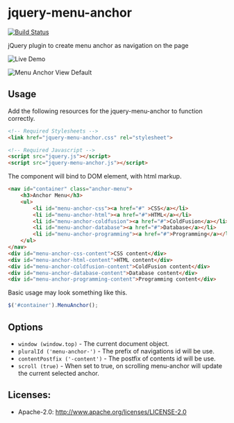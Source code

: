 # jquery-menu-anchor

[![Build Status](https://travis-ci.org/maasdi/jquery-menu-anchor.svg?branch=master)](https://travis-ci.org/maasdi/jquery-menu-anchor)

jQuery plugin to create menu anchor as navigation on the page

![Live Demo][demo-url]

![Menu Anchor View Default](https://raw.githubusercontent.com/maasdi/jquery-menu-anchor/master/demo/sample.png)

## Usage
Add the following resources for the jquery-menu-anchor to function correctly.
```html
<!-- Required Stylesheets -->
<link href="jquery-menu-anchor.css" rel="stylesheet">

<!-- Required Javascript -->
<script src="jquery.js"></script>
<script src="jquery-menu-anchor.js"></script>
```

The component will bind to DOM element, with html markup.

```html
<nav id="container" class="anchor-menu">
	<h3>Anchor Menu</h3>
    <ul>
    	<li id="menu-anchor-css"><a href="#" >CSS</a></li>
        <li id="menu-anchor-html"><a href="#">HTML</a></li>
        <li id="menu-anchor-coldfusion"><a href="#">ColdFusion</a></li>
        <li id="menu-anchor-database"><a href="#">Database</a></li>
        <li id="menu-anchor-programming"><a href="#">Programming</a></li>
    </ul>
</nav>
<div id="menu-anchor-css-content">CSS content</div>
<div id="menu-anchor-html-content">HTML content</div>
<div id="menu-anchor-coldfusion-content">ColdFusion content</div>
<div id="menu-anchor-database-content">Database content</div>
<div id="menu-anchor-programming-content">Programming content</div>
```

Basic usage may look something like this.

```javascript
$('#container').MenuAnchor();
```

## Options
* `window (window.top)` - The current document object.
* `pluralId ('menu-anchor-')` - The prefix of navigations id will be use.
* `contentPostfix ('-content')` - The postfix of contents id will be use.
* `scroll (true)` - When set to true, on scrolling menu-anchor will update the current selected anchor.

## Licenses:
* Apache-2.0: http://www.apache.org/licenses/LICENSE-2.0

[demo-url]: http://maasdi.github.io/jquery-menu-anchor/